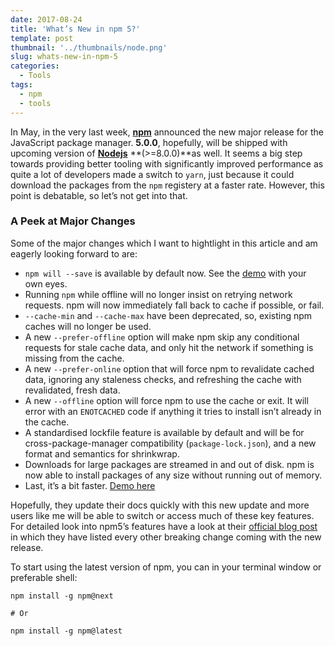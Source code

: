 ```yaml
---
date: 2017-08-24
title: 'What’s New in npm 5?'
template: post
thumbnail: '../thumbnails/node.png'
slug: whats-new-in-npm-5
categories:
  - Tools
tags:
  - npm
  - tools
---
```


In May, in the very last week, [**npm**](https://npmjs.com/) announced the new major release for the JavaScript package manager. **5.0.0**, hopefully, will be shipped with upcoming version of [**Nodejs**](https://nodejs.org/en/) **(>=8.0.0)**as well. It seems a big step towards providing better tooling with significantly improved performance as quite a lot of developers made a switch to `yarn`, just because it could download the packages from the `npm` registery at a faster rate. However, this point is debatable, so let’s not get into that.

### A Peek at Major Changes

Some of the major changes which I want to hightlight in this article and am eagerly looking forward to are:

- `npm will --save` is available by default now. See the [demo](https://twitter.com/maybekatz/status/859229741676625920) with your own eyes.
- Running `npm` while offline will no longer insist on retrying network requests. npm will now immediately fall back to cache if possible, or fail.
- `--cache-min` and `--cache-max` have been deprecated, so, existing npm caches will no longer be used.
- A new `--prefer-offline` option will make npm skip any conditional requests for stale cache data, and only hit the network if something is missing from the cache.
- A new `--prefer-online` option that will force npm to revalidate cached data, ignoring any staleness checks, and refreshing the cache with revalidated, fresh data.
- A new `--offline` option will force npm to use the cache or exit. It will error with an `ENOTCACHED` code if anything it tries to install isn’t already in the cache.
- A standardised lockfile feature is available by default and will be for cross-package-manager compatibility (`package-lock.json`), and a new format and semantics for shrinkwrap.
- Downloads for large packages are streamed in and out of disk. npm is now able to install packages of any size without running out of memory.
- Last, it’s a bit faster. [Demo here](https://twitter.com/maybekatz/status/865393382260056064?ref_src=twsrc%5Etfw%7Ctwcamp%5Etweetembed&ref_url=https%3A%2F%2Fcdn.embedly.com%2Fwidgets%2Fmedia.html%3Ftype%3Dtext%252Fhtml%26key%3Da19fcc184b9711e1b4764040d3dc5c07%26schema%3Dtwitter%26url%3Dhttps%253A%2F%2Ftwitter.com%2Fmaybekatz%2Fstatus%2F865393382260056064%26image%3Dhttps%253A%2F%2Fi.embed.ly%2F1%2Fimage%253Furl%253Dhttps%25253A%25252F%25252Fpbs.twimg.com%25252Fprofile_images%25252F848625085942349824%25252FBZtSBqtV_400x400.jpg%2526key%253Da19fcc184b9711e1b4764040d3dc5c07)

Hopefully, they update their docs quickly with this new update and more users like me will be able to switch or access much of these key features. For detailed look into npm5’s features have a look at their [official blog post](http://blog.npmjs.org/post/161081169345/v500) in which they have listed every other breaking change coming with the new release.

To start using the latest version of npm, you can in your terminal window or preferable shell:

```shell
npm install -g npm@next

# Or

npm install -g npm@latest
```
